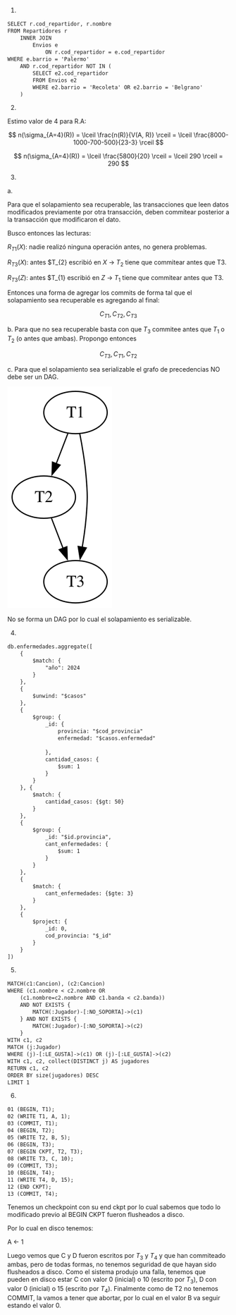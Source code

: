 1.
```
SELECT r.cod_repartidor, r.nombre
FROM Repartidores r
    INNER JOIN 
        Envios e 
            ON r.cod_repartidor = e.cod_repartidor
WHERE e.barrio = 'Palermo' 
    AND r.cod_repartidor NOT IN (
        SELECT e2.cod_repartidor
        FROM Envios e2
        WHERE e2.barrio = 'Recoleta' OR e2.barrio = 'Belgrano'
    )
```

2.

Estimo valor de 4 para R.A:

$$
n(\sigma_{A=4}(R)) = \lceil \frac{n(R)}{V(A, R)} \rceil = \lceil \frac{8000-1000-700-500}{23-3} \rceil
$$

$$
n(\sigma_{A=4}(R)) = \lceil \frac{5800}{20} \rceil = \lceil 290 \rceil = 290
$$

3.

a.

Para que el solapamiento sea recuperable, las transacciones que leen datos modificados previamente por otra transacción, deben commitear posterior a la transacción que modificaron el dato.

Busco entonces las lecturas:

$R_{T1}(X)$: nadie realizó ninguna operación antes, no genera problemas.

$R_{T3}(X)$: antes $T_{2} escribió en $X$ $\rightarrow$ $T_{2}$ tiene que commitear antes que T3.

$R_{T3}(Z)$: antes $T_{1} escribió en $Z$ $\rightarrow$ $T_{1}$ tiene que commitear antes que T3.

Entonces una forma de agregar los commits de forma tal que el solapamiento sea recuperable es agregando al final:

$$
C_{T1}, C_{T2}, C_{T3}
$$

b. Para que no sea recuperable basta con que $T_{3}$ commitee antes que $T_{1}$ o $T_{2}$ (o antes que ambas). Propongo entonces

$$
C_{T3}, C_{T1}, C_{T2}
$$

c. Para que el solapamiento sea serializable el grafo de precedencias NO debe ser un DAG.

![Grafo de precedencias](grafo-1c-col3.svg)

No se forma un DAG por lo cual el solapamiento es serializable.

4.

```
db.enfermedades.aggregate([
    {
        $match: {
            "año": 2024
        }
    },
    {
        $unwind: "$casos"
    },
    {
        $group: {
            _id: {
                provincia: "$cod_provincia"
                enfermedad: "$casos.enfermedad"
                
            },
            cantidad_casos: {
                $sum: 1
            }
        }
    }, {
        $match: {
            cantidad_casos: {$gt: 50}
        }
    },
    {
        $group: {
            _id: "$id.provincia",
            cant_enfermedades: {
                $sum: 1
            }
        }
    },
    {
        $match: {
            cant_enfermedades: {$gte: 3}
        }
    },
    {
        $project: {
            _id: 0,
            cod_provincia: "$_id"
        }
    }
])
```

5.

```
MATCH(c1:Cancion), (c2:Cancion)
WHERE (c1.nombre < c2.nombre OR 
    (c1.nombre=c2.nombre AND c1.banda < c2.banda)) 
    AND NOT EXISTS {
        MATCH(:Jugador)-[:NO_SOPORTA]->(c1)
    } AND NOT EXISTS {
        MATCH(:Jugador)-[:NO_SOPORTA]->(c2)
    }
WITH c1, c2
MATCH (j:Jugador)
WHERE (j)-[:LE_GUSTA]->(c1) OR (j)-[:LE_GUSTA]->(c2)
WITH c1, c2, collect(DISTINCT j) AS jugadores
RETURN c1, c2
ORDER BY size(jugadores) DESC
LIMIT 1
```

6.

```
01 (BEGIN, T1);
02 (WRITE T1, A, 1);
03 (COMMIT, T1);
04 (BEGIN, T2);
05 (WRITE T2, B, 5);
06 (BEGIN, T3);
07 (BEGIN CKPT, T2, T3);
08 (WRITE T3, C, 10);
09 (COMMIT, T3);
10 (BEGIN, T4);
11 (WRITE T4, D, 15);
12 (END CKPT);
13 (COMMIT, T4);
```

Tenemos un checkpoint con su end ckpt por lo cual sabemos que todo lo modificado previo al BEGIN CKPT fueron flusheados a disco.

Por lo cual en disco tenemos:

A <- 1

Luego vemos que C y D fueron escritos por $T_{3}$ y $T_{4}$ y que han commiteado ambas, pero de todas formas, no tenemos seguridad de que hayan sido flusheados a disco. Como el sistema produjo una falla, tenemos que pueden en disco estar C con valor 0 (inicial) o 10 (escrito por $T_{3}$), D con valor 0 (inicial) o 15 (escrito por $T_{4}$). Finalmente como de T2 no tenemos COMMIT, la vamos a tener que abortar, por lo cual en el valor B va seguir estando el valor 0.